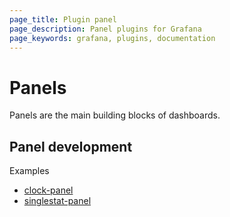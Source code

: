 ```yaml
---
page_title: Plugin panel
page_description: Panel plugins for Grafana
page_keywords: grafana, plugins, documentation
---
```



# Panels

Panels are the main building blocks of dashboards.

## Panel development

Examples

- [clock-panel](https://github.com/grafana/clock-panel)
- [singlestat-panel](https://github.com/grafana/grafana/blob/master/public/app/plugins/panel/singlestat/module.ts)

